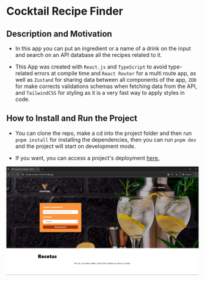 # Cocktail Recipe Finder

## Description and Motivation

- In this app you can put an ingredient or a name of a drink on the input and search on an API database all the recipes related to it.

- This App was created with `React.js` and `TypeScript` to avoid type-related errors at compile time and `React Router` for a multi route app, as well as `Zustand` for sharing data between all components of the app, `ZOD` for make corrects validations schemas when fetching data from the API, and `TailwindCSS` for styling as it is a very fast way to apply styles in code.

## How to Install and Run the Project

- You can clone the repo, make a cd into the project folder and then run `pnpm install` for installing the dependencies, then you can run `pnpm dev` and the project will start on development mode.

- If you want, you can access a project's deployment [here.](https://friendly-manatee-45e935.netlify.app/)

![Cocktail Recipe Finder App Image](./public/drinks%20recipe%20main.png 'Cocktail Recipe Finder App Image')
